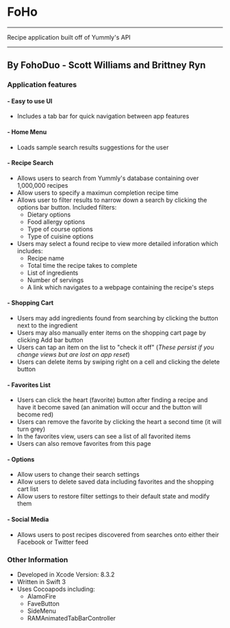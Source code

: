 # FoHo

----

Recipe application built off of Yummly's API

----

## By FohoDuo - Scott Williams and Brittney Ryn

### Application features

#### - Easy to use UI
  - Includes a tab bar for quick navigation between app features

#### - Home Menu
  - Loads sample search results suggestions for the user

#### - Recipe Search
  - Allows users to search from Yummly's database containing over 1,000,000 recipes
  - Allow users to specify a maximun completion recipe time
  - Allows user to filter results to narrow down a search by clicking the options bar button. Included filters:
    - Dietary options
    - Food allergy options
    - Type of course options
    - Type of cuisine options
  - Users may select a found recipe to view more detailed inforation which includes:
    - Recipe name
    - Total time the recipe takes to complete
    - List of ingredients
    - Number of servings
    - A link which navigates to a webpage containing the recipe's steps

#### - Shopping Cart
  - Users may add ingredients found from searching by clicking the button next to the ingredient
  - Users may also manually enter items on the shopping cart page by clicking Add bar button
  - Users can tap an item on the list to "check it off" (*These persist if you change views but are lost on app reset*)
  - Users can delete items by swiping right on a cell and clicking the delete button

#### - Favorites List
  - Users can click the heart (favorite) button after finding a recipe and have it become saved (an animation will occur and the button will become red)
  - Users can remove the favorite by clicking the heart a second time (it will turn grey)
  - In the favorites view, users can see a list of all favorited items
  - Users can also remove favorites from this page

#### - Options
  - Allow users to change their search settings
  - Allow users to delete saved data including favorites and the shopping cart list
  - Allow users to restore filter settings to their default state and modify them
  

#### - Social Media
  - Allows users to post recipes discovered from searches onto either their Facebook or Twitter feed


### Other Information
  - Developed in Xcode Version: 8.3.2
  - Written in Swift 3
  - Uses Cocoapods including:
    - AlamoFire
    - FaveButton
    - SideMenu
    - RAMAnimatedTabBarController
